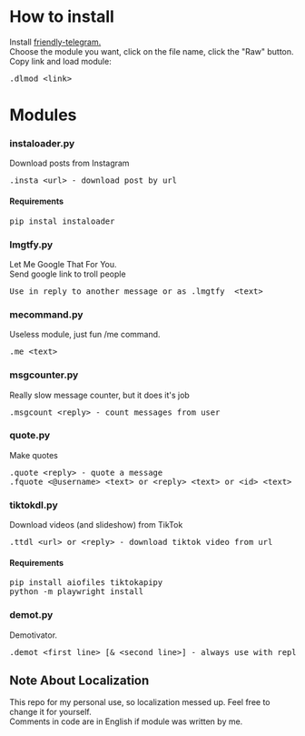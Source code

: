 <h1>How to install</h1>
<p>Install <a href="https://gitlab.com/friendly-telegram/friendly-telegram/">friendly-telegram.</a><br>
Choose the module you want, click on the file name, click the "Raw" button. Copy link and load module:<p>
<p><pre>.dlmod &lt;link&gt;</pre><p>

<h1>Modules</h1>
<h3>instaloader.py</h3>
<p>Download posts from Instagram</p>
<pre>.insta &lt;url&gt; - download post by url</pre>
<h4>Requirements</h4>
<pre>pip instal instaloader</pre>
<h3>lmgtfy.py</h3>
<p>Let Me Google That For You.<br>
Send google link to troll people</p>
<pre>Use in reply to another message or as .lmgtfy  &lt;text&gt;</pre>
<h3>mecommand.py</h3>
<p>Useless module, just fun /me command.</p>
<pre>.me &lt;text&gt;</pre>
<h3>msgcounter.py</h3>
<p>Really slow message counter, but it does it's job</p>
<pre>.msgcount &lt;reply&gt; - count messages from user</pre>
<h3>quote.py</h3>
<p>Make quotes</p>
<pre>.quote &lt;reply&gt; - quote a message
.fquote &lt;@username&gt; &lt;text&gt; or &lt;reply&gt; &lt;text&gt; or &lt;id&gt; &lt;text&gt; - fake quote</pre>
<h3>tiktokdl.py</h3>
<p>Download videos (and slideshow) from TikTok</p>
<pre>.ttdl &lt;url&gt; or &lt;reply&gt; - download tiktok video from url</pre>
<h4>Requirements</h4>
<pre>pip install aiofiles tiktokapipy
python -m playwright install</pre>
<h3>demot.py</h3>
<p>Demotivator.</p>
<pre>.demot &lt;first line&gt; [& &lt;second line&gt;] - always use with reply to a image or sticker</pre>

<h2>Note About Localization</h2>
<p>This repo for my personal use, so localization messed up. Feel free to change it for yourself.<br>
Comments in code are in English if module was written by me.</p>
